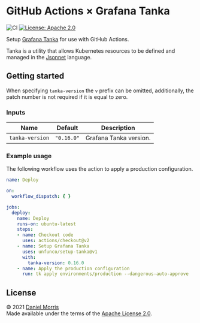 # GitHub Actions × Grafana Tanka

![CI](https://github.com/unfunco/setup-tanka/actions/workflows/ci.yaml/badge.svg)
[![License: Apache 2.0](https://img.shields.io/badge/License-Apache_2.0-purple.svg)](https://opensource.org/licenses/Apache-2.0)

Setup [Grafana Tanka] for use with GitHub Actions.

Tanka is a utility that allows Kubernetes resources to be defined and managed
in the [Jsonnet] language.

## Getting started

When specifying `tanka-version` the `v` prefix can be omitted, additionally,
the patch number is not required if it is equal to zero.

### Inputs

| Name            | Default    | Description            |
| --------------- | :--------: | ---------------------- |
| `tanka-version` | `"0.16.0"` | Grafana Tanka version. |

### Example usage

The following workflow uses the action to apply a production configuration.

```yaml
name: Deploy

on:
  workflow_dispatch: { }

jobs:
  deploy:
    name: Deploy
    runs-on: ubuntu-latest
    steps:
    - name: Checkout code
      uses: actions/checkout@v2
    - name: Setup Grafana Tanka
      uses: unfunco/setup-tanka@v1
      with:
        tanka-version: 0.16.0
    - name: Apply the production configuration
      run: tk apply environments/production --dangerous-auto-approve
```

## License

© 2021 [Daniel Morris]  
Made available under the terms of the [Apache License 2.0](LICENSE.md).

[Daniel Morris]: https://unfun.co
[Grafana Tanka]: https://tanka.dev
[Jsonnet]: https://jsonnet.org
